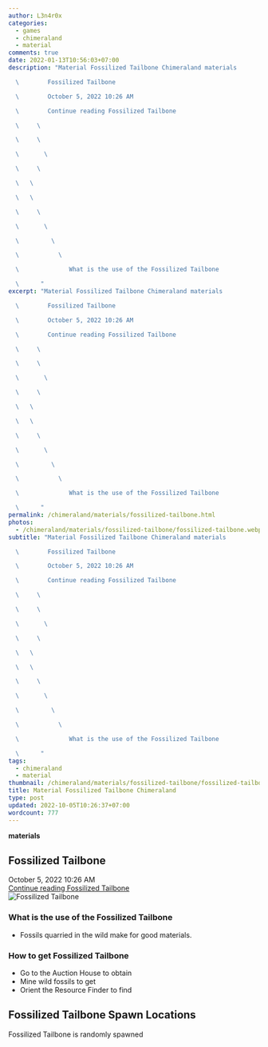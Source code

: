 ```yaml
---
author: L3n4r0x
categories:
  - games
  - chimeraland
  - material
comments: true
date: 2022-01-13T10:56:03+07:00
description: "Material Fossilized Tailbone Chimeraland materials

  \        Fossilized Tailbone

  \        October 5, 2022 10:26 AM

  \        Continue reading Fossilized Tailbone

  \     \ 

  \     \ 

  \       \ 

  \     \ 

  \   \ 

  \   \ 

  \     \ 

  \       \ 

  \         \ 

  \           \ 

  \              What is the use of the Fossilized Tailbone

  \      "
excerpt: "Material Fossilized Tailbone Chimeraland materials

  \        Fossilized Tailbone

  \        October 5, 2022 10:26 AM

  \        Continue reading Fossilized Tailbone

  \     \ 

  \     \ 

  \       \ 

  \     \ 

  \   \ 

  \   \ 

  \     \ 

  \       \ 

  \         \ 

  \           \ 

  \              What is the use of the Fossilized Tailbone

  \      "
permalink: /chimeraland/materials/fossilized-tailbone.html
photos:
  - /chimeraland/materials/fossilized-tailbone/fossilized-tailbone.webp
subtitle: "Material Fossilized Tailbone Chimeraland materials

  \        Fossilized Tailbone

  \        October 5, 2022 10:26 AM

  \        Continue reading Fossilized Tailbone

  \     \ 

  \     \ 

  \       \ 

  \     \ 

  \   \ 

  \   \ 

  \     \ 

  \       \ 

  \         \ 

  \           \ 

  \              What is the use of the Fossilized Tailbone

  \      "
tags:
  - chimeraland
  - material
thumbnail: /chimeraland/materials/fossilized-tailbone/fossilized-tailbone.webp
title: Material Fossilized Tailbone Chimeraland
type: post
updated: 2022-10-05T10:26:37+07:00
wordcount: 777
---
```


<link
  rel="stylesheet"
  href="https://rawcdn.githack.com/dimaslanjaka/Web-Manajemen/870a349/css/bootstrap-5-3-0-alpha3-wrapper.css"
/>
<section id="bootstrap-wrapper">
  <div data-bs-theme="dark">
    <div
      class="row g-0 border rounded overflow-hidden flex-md-row mb-4 shadow-sm position-relative bg-dark text-light"
    >
      <div class="col p-4 d-flex flex-column position-static">
        <strong class="d-inline-block mb-2 text-success">materials</strong>
        <h2 class="mb-0">Fossilized Tailbone</h2>
        <div class="mb-1 text-muted">October 5, 2022 10:26 AM</div>
        <a
          href="/chimeraland/materials/fossilized-tailbone.html"
          class="stretched-link d-none text-primary"
          >Continue reading Fossilized Tailbone</a
        >
      </div>
      <div class="col-auto d-none d-md-block d-lg-block">
        <img
          src="https://www.webmanajemen.com/chimeraland/materials/fossilized-tailbone/fossilized-tailbone.webp"
          alt="Fossilized Tailbone"
        />
      </div>
    </div>
    <div class="row">
      <div class="col-lg-6 col-12 mb-2">
        <div class="card">
          <div class="card-body">
            <h3 class="card-title">
              What is the use of the Fossilized Tailbone
            </h3>
            <div class="card-text">
              <ul>
                <li>Fossils quarried in the wild make for good materials.</li>
              </ul>
            </div>
          </div>
        </div>
      </div>
      <div class="col-lg-6 col-12 mb-2">
        <div class="card">
          <div class="card-body">
            <h3 class="card-title">How to get Fossilized Tailbone</h3>
            <div class="card-text">
              <ul>
                <li>Go to the Auction House to obtain</li>
                <li>Mine wild fossils to get</li>
                <li>Orient the Resource Finder to find</li>
              </ul>
            </div>
          </div>
        </div>
      </div>
      <div class="col-12 mb-2">
        <h2>Fossilized Tailbone Spawn Locations</h2>
        <p>Fossilized Tailbone is randomly spawned</p>
      </div>
    </div>
  </div>
</section>
